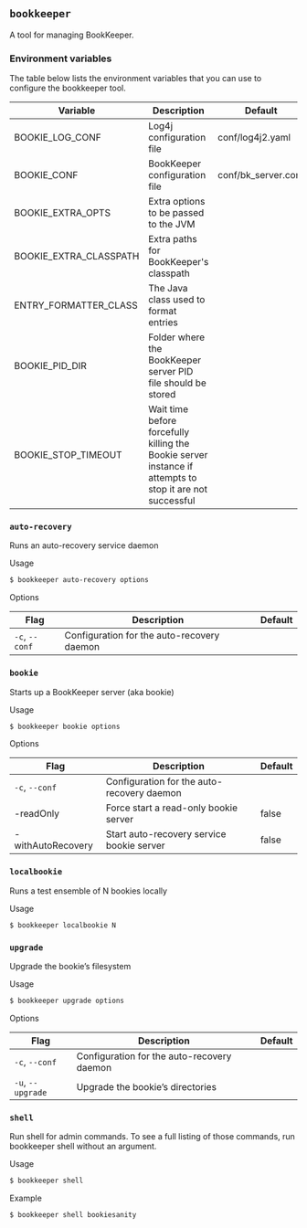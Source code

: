 ## `bookkeeper`

A tool for managing BookKeeper.

### Environment variables

The table below lists the environment variables that you can use to configure the bookkeeper tool.

| Variable               | Description                                                                                              | Default             |
|------------------------|----------------------------------------------------------------------------------------------------------|---------------------|
| BOOKIE_LOG_CONF        | Log4j configuration file                                                                                 | conf/log4j2.yaml    |
| BOOKIE_CONF            | BookKeeper configuration file                                                                            | conf/bk_server.conf |
| BOOKIE_EXTRA_OPTS      | Extra options to be passed to the JVM                                                                    ||
| BOOKIE_EXTRA_CLASSPATH | Extra paths for BookKeeper's classpath                                                                   ||
| ENTRY_FORMATTER_CLASS  | The Java class used to format entries                                                                    ||
| BOOKIE_PID_DIR         | Folder where the BookKeeper server PID file should be stored                                             ||
| BOOKIE_STOP_TIMEOUT    | Wait time before forcefully killing the Bookie server instance if attempts to stop it are not successful ||

### `auto-recovery`

Runs an auto-recovery service daemon

Usage

```bash
$ bookkeeper auto-recovery options
```

Options

| Flag           | Description                                | Default |
|----------------|--------------------------------------------|---------|
| `-c`, `--conf` | Configuration for the auto-recovery daemon ||

### `bookie`

Starts up a BookKeeper server (aka bookie)

Usage

```bash
$ bookkeeper bookie options
```

Options

| Flag              | Description                                | Default |
|-------------------|--------------------------------------------|---------|
| `-c`, `--conf`    | Configuration for the auto-recovery daemon ||
| -readOnly         | Force start a read-only bookie server      | false   |
| -withAutoRecovery | Start auto-recovery service bookie server  | false   |

### `localbookie`

Runs a test ensemble of N bookies locally

Usage

```bash
$ bookkeeper localbookie N
```

### `upgrade`

Upgrade the bookie’s filesystem

Usage

```bash
$ bookkeeper upgrade options
```

Options

| Flag              | Description                                | Default |
|-------------------|--------------------------------------------|---------|
| `-c`, `--conf`    | Configuration for the auto-recovery daemon |         |
| `-u`, `--upgrade` | Upgrade the bookie’s directories           |         |

### `shell`

Run shell for admin commands. To see a full listing of those commands, run bookkeeper shell without an argument.

Usage

```bash
$ bookkeeper shell
```

Example

```bash
$ bookkeeper shell bookiesanity
```

